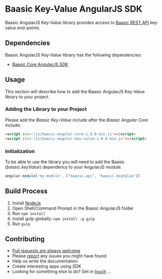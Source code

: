 # Baasic Key-Value AngularJS SDK

Baasic AngularJS Key-Value library provides access to [Baasic REST API](https://api.baasic.com/beta) key value end-points.

## Dependencies

Baasic AngularJS Key-Value library has the following dependencies:

* [Baasic Core AngularJS SDK](../../../baasic-sdk-angularjs-core)

## Usage

This section will describe how to add the Baasic AngularJS Key-Value library to your project.

### Adding the Library to your Project

Please add the _Baasic Key-Value_ include after the _Baasic Angular Core_ include:

```html
<script src='/js/baasic-angular-core-1.0.0.min.js'></script>
<script src='/js/baasic-angular-key-value-1.0.0.min.js'></script>
```

### Initialization

To be able to use the library you will need to add the Baasic (_baasic.keyValue_) dependency to your AngularJS module.

```javascript
angular.module('my-module', ["baasic.api", "baasic.keyValue"])
```

## Build Process

1. Install [NodeJs](http://nodejs.org/download/)
2. Open Shell/Command Prompt in the Baasic AngularJS folder
3. Run `npm install`
4. Install gulp globally: `npm install -g gulp`
5. Run `gulp`

## Contributing

* [Pull requests are always welcome](../../../baasic-sdk-angularjs-key-value/pulls)
* Please [report](../../../baasic-sdk-angularjs-key-value/issues) any issues you might have found
* Help us write the documentation
* Create interesting apps using SDK
* Looking for something else to do? Get in <u>touch</u> ...
